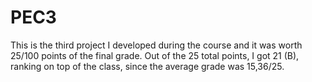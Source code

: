 # PEC3

This is the third project I developed during the course and it was worth 25/100 points of the final grade. Out of the 25 total points, I got 21 (B), ranking on top of the class, since the average grade was 15,36/25.
